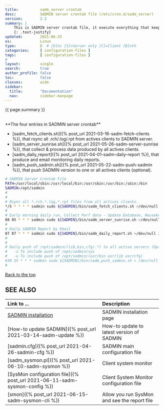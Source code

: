 ```yaml
---
title:          sadm_server crontab
desc:           SADMIN server crontab file (/etc/cron.d/sadm_server)
version:        2.2
summary: |         
    This is SADMIN server crontab file, it execute everything that keep SADMIN running smoothly.
    {: .text-justify}
updated:        2021-06-25
os:             Linux
type:           D  # [D]oc [S]=Server only [C]=Client [B]oth
categories:     [ configuration-files ] 
tags:           [ configuration-files ] 
#
layout:         single
search:         true
author_profile: false
toc:            false
classes:        wide
sidebar:
  title:        "Documentation"
  nav:          sidebar-manpage
---
```

<a id="top_of_page"></a>
{{ page.summary }} 

<br>
**The four entries in SADMIN server crontab**

- [sadm_fetch_clients.sh]({% post_url 2021-03-16-sadm-fetch-clients %}), that rsync all .rch/.log/.rpt from actives clients to SADMIN server.  
- [sadm_server_sunrise.sh]({% post_url 2021-05-26-sadm-server-sunrise %}), that collect & process data produced by all actives clients.   
- [sadm_daily_report]({% post_url 2021-04-01-sadm-daily-report %}), that produce and email monitoring daily reports.   
- [sadm_push_sadmin.sh]({% post_url 2021-05-22-sadm-push-sadmin %}), that push SADMIN version to one or all actives clients (optional).


```bash
# SADMIN Server Crontab File 
PATH=/usr/local/sbin:/usr/local/bin:/usr/sbin:/usr/bin:/sbin:/bin
SADMIN=/opt/sadmin
# 
# 
# Rsync all *.rch,*.log,*.rpt files from all actives clients.
*/5 * * * * sadmin sudo ${SADMIN}/bin/sadm_fetch_clients.sh >/dev/null 2>&1
#
# Early morning daily run, Collect Perf data - Update Database, Housekeeping
08 05 * * * sadmin sudo ${SADMIN}/bin/sadm_server_sunrise.sh >/dev/null 2>&1
#
# Daily SADMIN Report by Email
07 07 * * * sadmin sudo ${SADMIN}/bin/sadm_daily_report.sh >/dev/null 2>&1
#
#
# Daily push of /opt/sadmin/(lib,bin,cfg/.*) to all active servers (Optional)
#   -s To include push of /opt/sadmin/sys
#   -u To include push of /opt/sadmin/(usr/bin usr/lib usr/cfg)
#30 15 * * * sadmin sudo ${SADMIN}/bin/sadm_push_sadmin.sh > /dev/null 2>&1
#
```

[Back to the top](#top_of_page)

<a id="seealso"></a>
## SEE ALSO

| Link to ...| Description |  
| :--- | :--- |  
| [SADMIN installation](/_pages/install)  | SADMIN installation page |   
| [How-to update SADMIN]({% post_url 2021-03-14-sadm-update %})             | How-to update to latest version of SADMIN   
| [sadmin.cfg]({% post_url 2021-04-26-sadmin-cfg %})                        | SADMIN main configuration file   
| [sadm_sysmon.pl]({% post_url 2021-06-10-sadm-sysmon %})                   | Client system monitor   
| [SysMon configuration file]({% post_url 2021-06-11-sadm-sysmon-config %}) | Client System Monitor configuration file     
| [smon]({% post_url 2021-06-15-sadm-sysmon-cli %})|   Allow you run SysMon and see the report file |   

